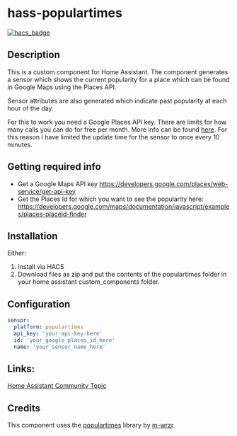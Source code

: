 # hass-populartimes
[![hacs_badge](https://img.shields.io/badge/HACS-Default-orange.svg)](https://github.com/custom-components/hacs)

## Description
This is a custom component for Home Assistant.
The component generates a sensor which shows the current popularity for a place which can be found in Google Maps using the Places API.

Sensor attributes are also generated which indicate past popularity at each hour of the day. 

For this to work you need a Google Places API key. There are limits for how many calls you can do for free per month.
More info can be found [here](https://developers.google.com/places/web-service/usage-and-billing).
For this reason I have limited the update time for the sensor to once every 10 minutes. 

## Getting required info
- Get a Google Maps API key https://developers.google.com/places/web-service/get-api-key
- Get the Places Id for which you want to see the popularity here: https://developers.google.com/maps/documentation/javascript/examples/places-placeid-finder

## Installation
Either:
1. Install via HACS
2. Download files as zip and put the contents of the populartimes folder in your home assistant custom_components folder.


## Configuration

```yaml
sensor:
  platform: populartimes
  api_key: 'your-api-key-here'
  id: 'your_google_places_id_here'
  name: 'your_sensor_name_here'
```

## Links:
[Home Assistant Community Topic](https://community.home-assistant.io/t/google-maps-places-popular-times-component/147362)

## Credits

This component uses the [populartimes](https://github.com/m-wrzr/populartimes) library by [m-wrzr](https://github.com/m-wrzr).